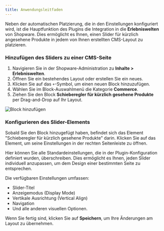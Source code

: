 ```yaml
---
title: Anwendungsleitfaden
---
```


Neben der automatischen Platzierung, die in den Einstellungen konfiguriert wird, ist die Hauptfunktion des Plugins die Integration in die **Erlebniswelten** von Shopware. Dies ermöglicht es Ihnen, einen Slider für kürzlich angesehene Produkte in jedem von Ihnen erstellten CMS-Layout zu platzieren.

### Hinzufügen des Sliders zu einer CMS-Seite

1.  Navigieren Sie in der Shopware-Administration zu **Inhalte > Erlebniswelten**.
2.  Öffnen Sie ein bestehendes Layout oder erstellen Sie ein neues.
3.  Klicken Sie auf das `+`-Symbol, um einen neuen Block hinzuzufügen.
4.  Wählen Sie im Block-Auswahlmenü die Kategorie **Commerce**.
5.  Ziehen Sie den Block **Schieberegler für kürzlich gesehene Produkte** per Drag-and-Drop auf Ihr Layout.

![Block hinzufügen](placeholder.png "Ein Platzhalterbild, das zeigt, wie der Block in den Erlebniswelten hinzugefügt wird.")

### Konfigurieren des Slider-Elements

Sobald Sie den Block hinzugefügt haben, befindet sich das Element "Schieberegler für kürzlich gesehene Produkte" darin. Klicken Sie auf das Element, um seine Einstellungen in der rechten Seitenleiste zu öffnen.

Hier können Sie alle Standardeinstellungen, die in der Plugin-Konfiguration definiert wurden, überschreiben. Dies ermöglicht es Ihnen, jeden Slider individuell anzupassen, um dem Design einer bestimmten Seite zu entsprechen.

Die verfügbaren Einstellungen umfassen:

*   Slider-Titel
*   Anzeigemodus (Display Mode)
*   Vertikale Ausrichtung (Vertical Align)
*   Navigation
*   Und alle anderen visuellen Optionen.

Wenn Sie fertig sind, klicken Sie auf **Speichern**, um Ihre Änderungen am Layout zu übernehmen.
